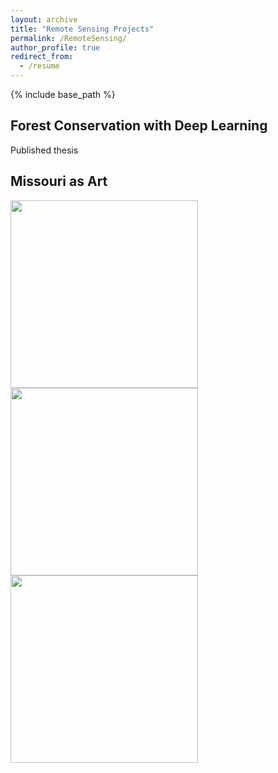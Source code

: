 ```yaml
---
layout: archive
title: "Remote Sensing Projects"
permalink: /RemoteSensing/
author_profile: true
redirect_from:
  - /resume
---
```


{% include base_path %}

<h2>Forest Conservation with Deep Learning</h2>
Published thesis

<h2>Missouri as Art</h2>

<body>
<div class="image-container">
<img src='/images/johnson.png' style="width: 300px; height: auto; margin-right: 10px;"> 
<img src='/images/geometric.png' style="width: 300px; height: auto; margin-right: 10px;"> 
<img src='/images/stl.png' style="width: 300px; height: auto; margin-right: 10px;"> 
</div>   
</body>
